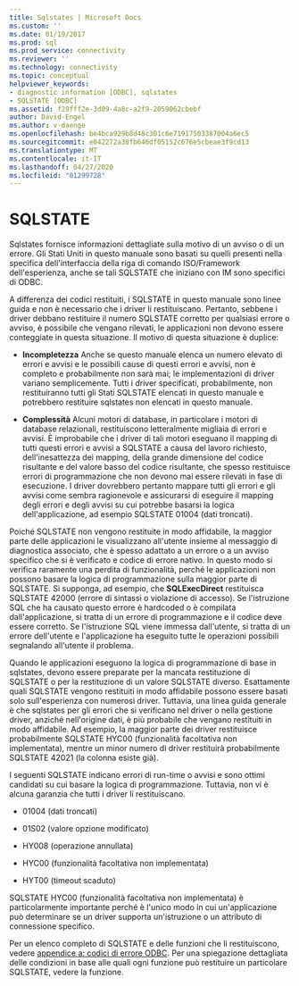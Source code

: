 ```yaml
---
title: Sqlstates | Microsoft Docs
ms.custom: ''
ms.date: 01/19/2017
ms.prod: sql
ms.prod_service: connectivity
ms.reviewer: ''
ms.technology: connectivity
ms.topic: conceptual
helpviewer_keywords:
- diagnostic information [ODBC], sqlstates
- SQLSTATE [ODBC]
ms.assetid: f29fff2e-3d09-4a8c-a2f9-2059062cbebf
author: David-Engel
ms.author: v-daenge
ms.openlocfilehash: be4bca929b8d48c301c6e71917503387004a6ec5
ms.sourcegitcommit: e042272a38fb646df05152c676e5cbeae3f9cd13
ms.translationtype: MT
ms.contentlocale: it-IT
ms.lasthandoff: 04/27/2020
ms.locfileid: "81299728"
---
```

# <a name="sqlstates"></a>SQLSTATE
Sqlstates fornisce informazioni dettagliate sulla motivo di un avviso o di un errore. Gli Stati Uniti in questo manuale sono basati su quelli presenti nella specifica dell'interfaccia della riga di comando ISO/Framework dell'esperienza, anche se tali SQLSTATE che iniziano con IM sono specifici di ODBC.  
  
 A differenza dei codici restituiti, i SQLSTATE in questo manuale sono linee guida e non è necessario che i driver li restituiscano. Pertanto, sebbene i driver debbano restituire il numero SQLSTATE corretto per qualsiasi errore o avviso, è possibile che vengano rilevati, le applicazioni non devono essere conteggiate in questa situazione. Il motivo di questa situazione è duplice:  
  
-   **Incompletezza** Anche se questo manuale elenca un numero elevato di errori e avvisi e le possibili cause di questi errori e avvisi, non è completo e probabilmente non sarà mai; le implementazioni di driver variano semplicemente. Tutti i driver specificati, probabilmente, non restituiranno tutti gli Stati SQLSTATE elencati in questo manuale e potrebbero restituire sqlstates non elencati in questo manuale.  
  
-   **Complessità** Alcuni motori di database, in particolare i motori di database relazionali, restituiscono letteralmente migliaia di errori e avvisi. È improbabile che i driver di tali motori eseguano il mapping di tutti questi errori e avvisi a SQLSTATE a causa del lavoro richiesto, dell'inesattezza dei mapping, della grande dimensione del codice risultante e del valore basso del codice risultante, che spesso restituisce errori di programmazione che non devono mai essere rilevati in fase di esecuzione. I driver dovrebbero pertanto mappare tutti gli errori e gli avvisi come sembra ragionevole e assicurarsi di eseguire il mapping degli errori e degli avvisi su cui potrebbe basarsi la logica dell'applicazione, ad esempio SQLSTATE 01004 (dati troncati).  
  
 Poiché SQLSTATE non vengono restituite in modo affidabile, la maggior parte delle applicazioni le visualizzano all'utente insieme al messaggio di diagnostica associato, che è spesso adattato a un errore o a un avviso specifico che si è verificato e codice di errore nativo. In questo modo si verifica raramente una perdita di funzionalità, perché le applicazioni non possono basare la logica di programmazione sulla maggior parte di SQLSTATE. Si supponga, ad esempio, che **SQLExecDirect** restituisca SQLSTATE 42000 (errore di sintassi o violazione di accesso). Se l'istruzione SQL che ha causato questo errore è hardcoded o è compilata dall'applicazione, si tratta di un errore di programmazione e il codice deve essere corretto. Se l'istruzione SQL viene immessa dall'utente, si tratta di un errore dell'utente e l'applicazione ha eseguito tutte le operazioni possibili segnalando all'utente il problema.  
  
 Quando le applicazioni eseguono la logica di programmazione di base in sqlstates, devono essere preparate per la mancata restituzione di SQLSTATE o per la restituzione di un valore SQLSTATE diverso. Esattamente quali SQLSTATE vengono restituiti in modo affidabile possono essere basati solo sull'esperienza con numerosi driver. Tuttavia, una linea guida generale è che sqlstates per gli errori che si verificano nel driver o nella gestione driver, anziché nell'origine dati, è più probabile che vengano restituiti in modo affidabile. Ad esempio, la maggior parte dei driver restituisce probabilmente SQLSTATE HYC00 (funzionalità facoltativa non implementata), mentre un minor numero di driver restituirà probabilmente SQLSTATE 42021 (la colonna esiste già).  
  
 I seguenti SQLSTATE indicano errori di run-time o avvisi e sono ottimi candidati su cui basare la logica di programmazione. Tuttavia, non vi è alcuna garanzia che tutti i driver li restituiscano.  
  
-   01004 (dati troncati)  
  
-   01S02 (valore opzione modificato)  
  
-   HY008 (operazione annullata)  
  
-   HYC00 (funzionalità facoltativa non implementata)  
  
-   HYT00 (timeout scaduto)  
  
 SQLSTATE HYC00 (funzionalità facoltativa non implementata) è particolarmente importante perché è l'unico modo in cui un'applicazione può determinare se un driver supporta un'istruzione o un attributo di connessione specifico.  
  
 Per un elenco completo di SQLSTATE e delle funzioni che li restituiscono, vedere [appendice a: codici di errore ODBC](../../../odbc/reference/appendixes/appendix-a-odbc-error-codes.md). Per una spiegazione dettagliata delle condizioni in base alle quali ogni funzione può restituire un particolare SQLSTATE, vedere la funzione.
